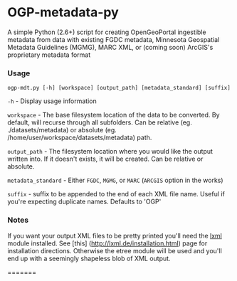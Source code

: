 # OGP-metadata-py
A simple Python (2.6+) script for creating OpenGeoPortal ingestible metadata from data with existing FGDC metadata, Minnesota Geospatial Metadata Guidelines (MGMG), MARC XML, or (coming soon) ArcGIS's proprietary metadata format

### Usage
`ogp-mdt.py [-h] [workspace] [output_path] [metadata_standard] [suffix]`  


`-h` - Display usage information  


`workspace` - The base filesystem location of the data to be converted. By default, will recurse through all subfolders. Can be relative (eg. ./datasets/metadata) or absolute (eg. /home/user/workspace/datasets/metadata) path.


`output_path` - The filesystem location where you would like the output written into. If it doesn't exists, it will be created. Can be relative or absolute.  


`metadata_standard` - Either `FGDC`, `MGMG`, or `MARC` (`ARCGIS` option in the works)   


`suffix` - suffix to be appended to the end of each XML file name. Useful if you're expecting duplicate names. Defaults to 'OGP'   

### Notes
If you want your output XML files to be pretty printed you'll need the [lxml](http://lxml.de/) module installed. See [this] (http://lxml.de/installation.html) page for installation directions. Otherwise the etree module will be used and you'll end up with a seemingly shapeless blob of XML output.

=======

